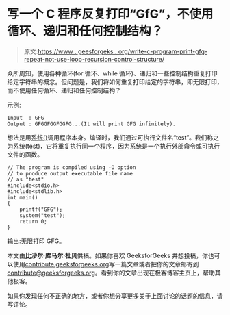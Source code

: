# 写一个 C 程序反复打印“GfG”，不使用循环、递归和任何控制结构？

> 原文:[https://www . geesforgeks . org/write-c-program-print-gfg-repeat-not-use-loop-recursion-control-structure/](https://www.geeksforgeeks.org/write-c-program-print-gfg-repeatedly-without-using-loop-recursion-control-structure/)

众所周知，使用各种循环(for 循环、while 循环)、递归和一些控制结构重复打印给定字符串的概念。但问题是，我们将如何重复打印给定的字符串，即无限打印，而不使用任何循环、递归和任何控制结构？

示例:

```
Input  : GFG
Output : GFGGFGGFGGFG...(It will print GFG infinitely).

```

想法是用[系统()](https://www.geeksforgeeks.org/system-call-in-c/)调用程序本身。编译时，我们通过可执行文件名“test”。我们称之为系统(test)，它将重复执行同一个程序，因为系统是一个执行外部命令或可执行文件的函数。

```
// The program is compiled using -O option
// to produce output executable file name
// as "test"
#include<stdio.h>
#include<stdlib.h>
int main()
{
    printf("GFG");
    system("test");
    return 0;
}
```

输出:无限打印 GFG。

本文由**比沙尔·库马尔·杜贝**供稿。如果你喜欢 GeeksforGeeks 并想投稿，你也可以使用[contribute.geeksforgeeks.org](http://www.contribute.geeksforgeeks.org)写一篇文章或者把你的文章邮寄到 contribute@geeksforgeeks.org。看到你的文章出现在极客博客主页上，帮助其他极客。

如果你发现任何不正确的地方，或者你想分享更多关于上面讨论的话题的信息，请写评论。